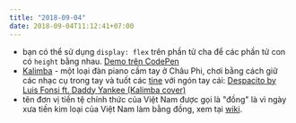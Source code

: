 ```yaml
---
title: "2018-09-04"
date: 2018-09-04T11:12:41+07:00
---
```


* bạn có thể sử dụng `display: flex` trên phần tử cha để các phần tử con có `height` bằng nhau. [Demo trên CodePen](https://codepen.io/tatthien/pen/KxmOdx)
* [Kalimba](https://en.wikipedia.org/wiki/Mbira) - một loại đàn piano cầm tay ở Châu Phi, chơi bằng cách giữ các nhạc cụ trong tay và tuốt các [tine](https://en.wikipedia.org/wiki/Tine_(structural)) với ngón tay cái: [Despacito by Luis Fonsi ft. Daddy Yankee (Kalimba cover)](https://www.youtube.com/watch?v=p1E_kTUeTwU)
* tên đơn vị tiền tệ chính thức của Việt Nam được gọi là "đồng" là vì ngày xưa tiền kim loại của Việt Nam làm bằng đồng, xem tại [wiki](https://vi.wikipedia.org/wiki/Ti%E1%BB%81n_Vi%E1%BB%87t_Nam).
